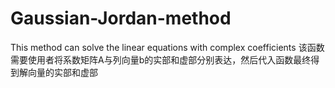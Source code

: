 # Gaussian-Jordan-method
This method can solve the linear equations with complex coefficients
该函数需要使用者将系数矩阵A与列向量b的实部和虚部分别表达，然后代入函数最终得到解向量的实部和虚部
